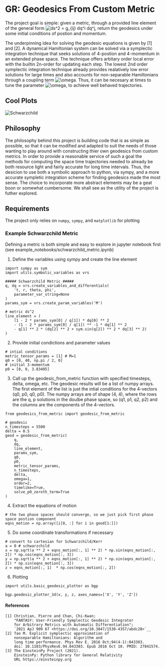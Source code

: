 # GR: Geodesics From Custom Metric
The project goal is simple: given a metric, through a provided line element of the general form <img src="https://latex.codecogs.com/svg.image?ds^2&space;=&space;g_{ij}&space;dq^i&space;dq^j" title="ds^2 = g_{ij} dq^i dq^j" />, return the geodesics under some initial conditions of postion and momentum.

The underpinning idea for solving the geodesic equations is given by [1] and [2].  A dynamical Hamiltonian system can be solved via a symplectic integration technique that seeks solutions of 4-postion and 4-momentum in an extended phase space.  The technique offers arbitary order local error with the builtin 2n-order for updating each step.  The lowest 2nd order symplectic integration technique already provides realatively low error solutions for large times and also accounts for non-separable Hamiltonians through a coupling term <img src="https://latex.codecogs.com/svg.image?\omega" title="\omega" />.  Thus, it can be necesary at times to tune the parameter <img src="https://latex.codecogs.com/svg.image?\omega" title="\omega" />, to achieve well behaved trajectories.

## Cool Plots
![Schwarzchild](general_relativity/images/schwarzchild_metric_order_4_2g.png)

## Philosophy
The philosophy behind this project is building code that is as simple as possible, so that it can be modified and adapted to suit the needs of those wanting to play around with constructing thier own geodesics from custom metrics.  In order to provide a reasonable service of such a goal the methods for computing the space time trajectories needed to already be both resource light and fairly accurate for long time intervals.  Thus, the desicion to use both a symbolic approach to python, via sympy, and a more accurate sympletic integration scheme for finding geodesics made the most sense.   The choice to incorporate more abstract elements may be a geat boon or somewhat cumbersome.  We shall see as the utility of the project is futher explored.

## Requirements
The project only relies on `numpy`, `sympy`, and `matplotlib` for plotting

### Example Schwarzchild Metric
Defining a metric is both simple and easy to explore in jupyter notebook first (see example_notebooks/schwarzchild_metric.ipynb)

1) Define the variables using sympy and create the line element
```
import sympy as sym
import utils.symbolic_variables as vrs

##### Schwarzchild Metric #####
q, dq = vrs.create_variables_and_differentials(
    't, r, theta, phi',
    parameter_var_string=None
)
params_sym = vrs.create_param_variables('M')

# metric ds^2
line_element = (
    (1 - 2 * params_sym[0] / q[1]) * dq[0] ** 2 
    - (1 - 2 * params_sym[0] / q[1]) ** -1 * dq[1] ** 2 
    - q[1] ** 2 * (dq[2] ** 2 + sym.sin(q[2]) ** 2 * dq[3] ** 2)
)
```

2) Provide initial condictions and parameter values
```
# intial conditions
metric_tensor_params = [1] # M=1
q0 = [0, 40, np.pi / 2, 0]
# initial 3-momentum
p0 = [0, 0, 3.83405]
```

3) Call up the geodesic_from_metric function with specified timesteps, delta, omega, etc.  The geodesic results will be a list of numpy arrays.  The first element of the list is just the intial conditions for the 4-vectors (q0, p0, q0, p0).  The numpy arrays are of shape (4, 4), where the rows are the q, p solutions in the doulbe phase space, so (q1, p1, q2, p2) and the columns are the components of the 4-vectors.
```
from geodesics_from_metric import geodesic_from_metric

# geodesic
n_timesteps = 5500
delta = 0.5
geod = geodesic_from_metric(
    q, 
    dq,
    line_element,
    params_sym,
    q0, 
    p0, 
    metric_tensor_params,
    n_timesteps,
    delta, 
    omega=1,
    order=2, 
    timelike=True,
    solve_p0_zeroth_term=True
)
```

4) Extract the equations of motion
```
# the two phase spaces should converge, so we just pick first phase space postion component
eqns_motion = np.array([i[0, :] for i in geod[1:]])
```

5) Do some coordinate transformations if necessary
```
# convert to cartesian for Schwarzchild/Kerr
a = 0 # schwarzchild
x = np.sqrt(a ** 2 + eqns_motion[:, 1] ** 2) * np.sin(eqns_motion[:, 2]) * np.cos(eqns_motion[:, 3])
y = np.sqrt(a ** 2 + eqns_motion[:, 1] ** 2) * np.sin(eqns_motion[:, 2]) * np.sin(eqns_motion[:, 3])
z = eqns_motion[:, 1]  * np.cos(eqns_motion[:, 2])
```

6) Plotting
```
import utils.basic_geodesic_plotter as bgp

bgp.geodesic_plotter_3d(x, y, z, axes_names=['X', 'Y', 'Z'])
```


#### References
```
[1] Christian, Pierre and Chan, Chi-Kwan;
    "FANTASY: User-Friendly Symplectic Geodesic Integrator
    for Arbitrary Metrics with Automatic Differentiation";
    `2021 ApJ 909 67 <https://doi.org/10.3847/1538-4357/abdc28>`__
[2] Tao M. Explicit symplectic approximation of
    nonseparable Hamiltonians: Algorithm and
    long time performance. Phys Rev E. 2016 Oct;94(4-1):043303.
    doi: 10.1103/PhysRevE.94.043303. Epub 2016 Oct 10. PMID: 27841574.
[3] The EinsteinPy Project (2021).
    EinsteinPy: Python library for General Relativity
    URL https://einsteinpy.org
```
